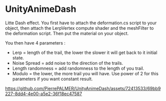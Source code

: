 # UnityAnimeDash

Litte Dash effect.
You first have to attach the deformation.cs script to your object, then attach the LerpVertex compute shader and the meshFilter to the deformation script.
Then put the material on your object.

You then have 4 parameters : 
  - Lerp = length of the trail, the lower the slower it will get back to it initial state.
  - Noise Spread = add noise to the direction of the trails.
  - Length randomness = add randomness to the length of you trail.
  - Modulo = the lower, the more trail you will have. Use power of 2 for this parameters if you want constant result.
  

https://github.com/PierrePALMER/UnityAnimeDash/assets/72413533/69bb9227-8dd4-4e00-a5e2-36f18ec47587

